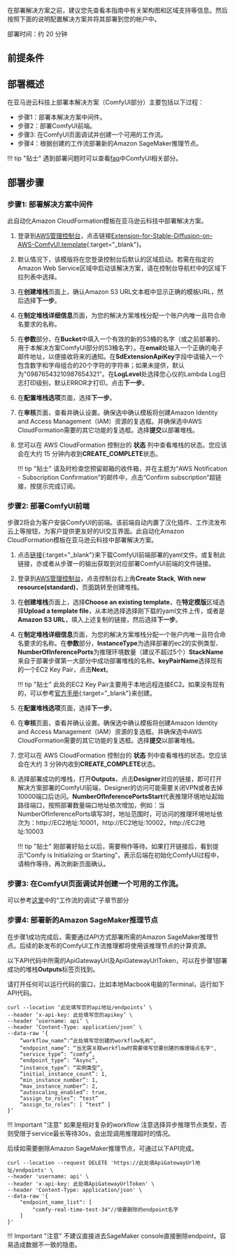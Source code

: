在部署解决方案之前，建议您先查看本指南中有关架构图和区域支持等信息。然后按照下面的说明配置解决方案并将其部署到您的帐户中。

部署时间：约 20 分钟

## 前提条件


## 部署概述
在亚马逊云科技上部署本解决方案（ComfyUI部分）主要包括以下过程：

- 步骤1：部署本解决方案中间件。
- 步骤2：部署ComfyUI前端。
- 步骤3: 在ComfyUI页面调试并创建一个可用的工作流。
- 步骤4：根据创建的工作流部署新的Amazon SageMaker推理节点。

!!! tip "贴士"
        遇到部署问题时可以查看[faq](../faq.md)中ComfyUI相关部分。

## 部署步骤
### 步骤1: 部署解决方案中间件
此自动化Amazon CloudFormation模板在亚马逊云科技中部署解决方案。

1. 登录到[AWS管理控制台](https://console.aws.amazon.com/)，点击链接[Extension-for-Stable-Diffusion-on-AWS-ComfyUI.template](https://console.aws.amazon.com/cloudformation/home?#/stacks/create/template?stackName=stable-diffusion-aws&templateURL=https://aws-gcr-solutions.s3.amazonaws.com/stable-diffusion-aws-extension-github-mainline/v1.6.0-cc5e0f3/custom-domain/Extension-for-Stable-Diffusion-on-AWS.template.json){:target="_blank"}。
2. 默认情况下，该模版将在您登录控制台后默认的区域启动。若需在指定的Amazon Web Service区域中启动该解决方案，请在控制台导航栏中的区域下拉列表中选择。
3. 在**创建堆栈**页面上，确认Amazon S3 URL文本框中显示正确的模板URL，然后选择**下一步**。
4. 在**制定堆栈详细信息**页面，为您的解决方案堆栈分配一个账户内唯一且符合命名要求的名称。
5. 在**参数**部分，在**Bucket**中填入一个有效的新的S3桶的名字（或之前部署的、用于本解决方案ComfyUI部分的S3桶名字）。在**email**处输入一个正确的电子邮件地址，以便接收将来的通知。在**SdExtensionApiKey**字段中请输入一个包含数字和字母组合的20个字符的字符串；如果未提供，默认为"09876543210987654321"。在**LogLevel**处选择您心仪的Lambda Log日志打印级别，默认ERROR才打印。点击**下一步**。
6. 在**配置堆栈选项**页面，选择**下一步**。
7. 在**审核**页面，查看并确认设置。确保选中确认模板将创建Amazon Identity and Access Management（IAM）资源的复选框。并确保选中AWS CloudFormation需要的其它功能的复选框。选择**提交**以部署堆栈。
8. 您可以在 AWS CloudFormation 控制台的 **状态** 列中查看堆栈的状态。您应该会在大约 15 分钟内收到**CREATE_COMPLETE**状态。

    !!! tip "贴士"
        请及时检查您预留邮箱的收件箱，并在主题为“AWS Notification - Subscription Confirmation”的邮件中，点击“Confirm subscription”超链接，按提示完成订阅。


### 步骤2: 部署ComfyUI前端
步骤2将会为客户安装ComfyUI的前端。该前端自动内置了汉化插件、工作流发布云上等按钮，为客户提供更友好的UI交互界面。此自动化Amazon CloudFormation模板在亚马逊云科技中部署解决方案。

1. 点击[链接](https://aws-gcr-solutions.s3.amazonaws.com/extension-for-stable-diffusion-on-aws/comfy.yaml){:target="_blank"}来下载ComfyUI前端部署的yaml文件。或复制此链接，亦或者从步骤一的输出获取到对应部署ComfyUI前端的文件链接。
2. 登录到[AWS管理控制台](https://console.aws.amazon.com/)，点击控制台右上角**Create Stack**, **With new resource(standard)**，页面跳转至创建堆栈。
3. 在**创建堆栈**页面上，选择**Choose an existing template**，在**特定模版**区域选择**Upload a template file**，从本地选择选择刚下载的yaml文件上传，或者是**Amazon S3 URL**，填入上述复制的链接，然后选择**下一步**。
4. 在**制定堆栈详细信息**页面，为您的解决方案堆栈分配一个账户内唯一且符合命名要求的名称。在**参数**部分，**InstanceType**为选择部署的ec2的实例类型、**NumberOfInferencePorts**为推理环境数量（建议不超过5个）**StackName**来自于部署步骤第一大部分中成功部署堆栈的名称。**keyPairName**选择现有的一个EC2 Key Pair，点击**Next**。

    !!! tip "贴士"
        此处的EC2 Key Pair主要用于本地远程连接EC2。如果没有现有的，可以参考[官方手册](https://docs.aws.amazon.com/AWSEC2/latest/UserGuide/create-key-pairs.html){:target="_blank"}来创建。


5. 在**配置堆栈选项**页面，选择**下一步**。
6. 在**审核**页面，查看并确认设置。确保选中确认模板将创建Amazon Identity and Access Management（IAM）资源的复选框。并确保选中AWS CloudFormation需要的其它功能的复选框。选择**提交**以部署堆栈。
7. 您可以在 AWS CloudFormation 控制台的 **状态** 列中查看堆栈的状态。您应该会在大约 3 分钟内收到**CREATE_COMPLETE**状态。
8. 选择部署成功的堆栈，打开**Outputs**，点击**Designer**对应的链接，即可打开解决方案部署的ComfyUI前端，Designer的访问可能需要关闭VPN或者去掉10000端口后访问。**NumberOfInferencePortsStart**代表推理环境地址起始路径端口，按照部署数量端口地址依次增加，例如：当NumberOfInferencePorts填写3时，地址范围时，可访问的推理环境地址依次为：http://EC2地址:10001，http://EC2地址:10002，http://EC2地址:10003

    !!! tip "贴士"
        刚部署好贴士以后，需要稍作等待。如果打开链接后，看到提示“Comfy is Initializing or Starting”，表示后端在初始化ComfyUI过程中，请稍作等待，再次刷新页面确认。

### 步骤3: 在ComfyUI页面调试并创建一个可用的工作流。
可以参考[这里](../user-guide/ComfyUI/inference.md)中的“工作流的调试”子章节部分

### 步骤4: 部署新的Amazon SageMaker推理节点
在步骤1成功完成后，需要通过API方式部署所需的Amazon SageMaker推理节点。后续的新发布的ComfyUI工作流推理都将使用该推理节点的计算资源。

以下API代码中所需的ApiGatewayUrl及ApiGatewayUrlToken，可以在步骤1部署成功的堆栈**Outputs**标签页找到。

请打开任何可以运行代码的窗口，比如本地Macbook电脑的Terminal，运行如下API代码。

```
curl --location ‘此处填写您的api地址/endpoints’ \
--header ‘x-api-key: 此处填写您的apikey’ \
--header ‘username: api’ \
--header ‘Content-Type: application/json’ \
--data-raw ‘{
    “workflow_name”:“此处填写您创建的workflow名称“,
    “endpoint_name”: “当无需关联workflow时需要填写您要创建的推理端点名字",
    “service_type”: “comfy”,
    “endpoint_type”: “Async”,
    “instance_type”: “实例类型”,
    “initial_instance_count”: 1,
    “min_instance_number”: 1,
    “max_instance_number”: 2,
    “autoscaling_enabled”: true,
    “assign_to_roles”: “test”
    “assign_to_roles”: [ “test” ]
}’
```

!!! Important "注意"
    如果是相对复杂的workflow 注意选择异步推理节点类型，否则受限于service最长等待30s，会出现调用推理超时的情况。


后续如需要删除Amazon SageMaker推理节点，可通过以下API完成。
```
curl --location --request DELETE 'https://此处填ApiGatewayUrl地址/endpoints' \
--header 'username: api' \
--header 'x-api-key: 此处填ApiGatewayUrlToken' \
--header 'Content-Type: application/json' \
--data-raw '{
    "endpoint_name_list": [
        "comfy-real-time-test-34"//填要删除的endpoint名字
    ]
}'
```

!!! Important "注意"
    不建议直接进去SageMaker console直接删除endpoint，容易造成数据不一致的隐患。

